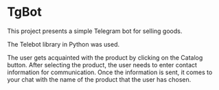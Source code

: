 # TgBot

This project presents a simple Telegram bot for selling goods.

The Telebot library in Python was used.

The user gets acquainted with the product by clicking on the Catalog button. After selecting the product, the user needs to enter contact information for communication. Once the information is sent, it comes to your chat with the name of the product that the user has chosen.
